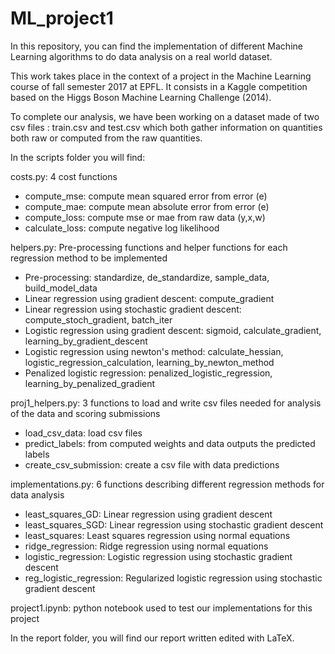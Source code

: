 # ML_project1

In this repository, you can find the implementation of different Machine Learning algorithms to do data analysis on a real world dataset. 

This work takes place in the context of a project in the Machine Learning course of fall semester 2017 at EPFL. It consists in a Kaggle competition based on the Higgs Boson Machine Learning Challenge (2014).

To complete our analysis, we have been working on a dataset made of two csv files : train.csv and test.csv which both gather information on quantities both raw or computed from the raw quantities.

In the scripts folder you will find:

costs.py: 4 cost functions

- compute_mse: compute mean squared error from error (e)
- compute_mae: compute mean absolute error from error (e)
- compute_loss: compute mse or mae from raw data (y,x,w)
- calculate_loss: compute negative log likelihood

helpers.py: Pre-processing functions and helper functions for each regression method to be implemented

- Pre-processing: standardize, de_standardize, sample_data, build_model_data
- Linear regression using gradient descent: compute_gradient
- Linear regression using stochastic gradient descent: compute_stoch_gradient, batch_iter
- Logistic regression using gradient descent: sigmoid, calculate_gradient, learning_by_gradient_descent
- Logistic regression using newton's method: calculate_hessian, logistic_regression_calculation, learning_by_newton_method
- Penalized logistic regression: penalized_logistic_regression, learning_by_penalized_gradient

proj1_helpers.py: 3 functions to load and write csv files needed for analysis of the data and scoring submissions

- load_csv_data: load csv files 
- predict_labels: from computed weights and data outputs the predicted labels
- create_csv_submission: create a csv file with data predictions

implementations.py: 6 functions describing different regression methods for data analysis

- least_squares_GD: Linear regression using gradient descent
- least_squares_SGD: Linear regression using stochastic gradient descent
- least_squares: Least squares regression using normal equations
- ridge_regression: Ridge regression using normal equations
- logistic_regression: Logistic regression using stochastic gradient descent
- reg_logistic_regression: Regularized logistic regression using stochastic gradient descent

project1.ipynb: python notebook used to test our implementations for this project

In the report folder, you will find our report written edited with LaTeX.



